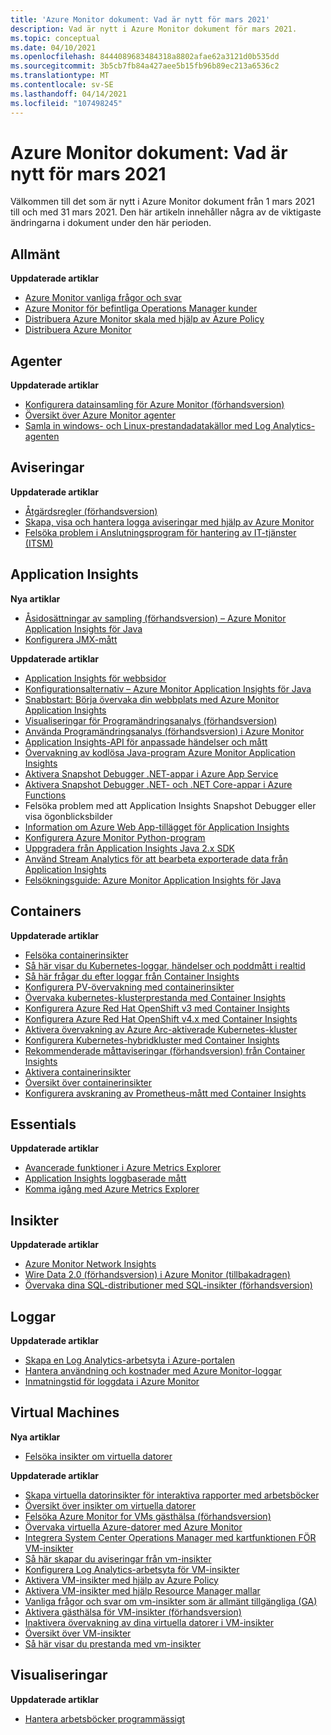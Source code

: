 ```yaml
---
title: 'Azure Monitor dokument: Vad är nytt för mars 2021'
description: Vad är nytt i Azure Monitor dokument för mars 2021.
ms.topic: conceptual
ms.date: 04/10/2021
ms.openlocfilehash: 8444089683484318a8802afae62a3121d0b535dd
ms.sourcegitcommit: 3b5cb7fb84a427aee5b15fb96b89ec213a6536c2
ms.translationtype: MT
ms.contentlocale: sv-SE
ms.lasthandoff: 04/14/2021
ms.locfileid: "107498245"
---
```

# <a name="azure-monitor-docs-whats-new-for-march-2021"></a>Azure Monitor dokument: Vad är nytt för mars 2021

Välkommen till det som är nytt i Azure Monitor dokument från 1 mars 2021 till och med 31 mars 2021. Den här artikeln innehåller några av de viktigaste ändringarna i dokument under den här perioden.

## <a name="general"></a>Allmänt

**Uppdaterade artiklar**

- [Azure Monitor vanliga frågor och svar](faq.md)
- [Azure Monitor för befintliga Operations Manager kunder](azure-monitor-operations-manager.md)
- [Distribuera Azure Monitor skala med hjälp av Azure Policy](deploy-scale.md)
- [Distribuera Azure Monitor](deploy.md)
   
## <a name="agents"></a>Agenter

**Uppdaterade artiklar**

- [Konfigurera datainsamling för Azure Monitor (förhandsversion)](agents/data-collection-rule-azure-monitor-agent.md)
- [Översikt över Azure Monitor agenter](agents/agents-overview.md)
- [Samla in windows- och Linux-prestandadatakällor med Log Analytics-agenten](agents/data-sources-performance-counters.md)

## <a name="alerts"></a>Aviseringar

**Uppdaterade artiklar**

- [Åtgärdsregler (förhandsversion)](alerts/alerts-action-rules.md)
- [Skapa, visa och hantera logga aviseringar med hjälp av Azure Monitor](alerts/alerts-log.md)
- [Felsöka problem i Anslutningsprogram för hantering av IT-tjänster (ITSM)](alerts/itsmc-troubleshoot-overview.md)

## <a name="application-insights"></a>Application Insights

**Nya artiklar**

- [Åsidosättningar av sampling (förhandsversion) – Azure Monitor Application Insights för Java](app/java-standalone-sampling-overrides.md)
- [Konfigurera JMX-mått](app/java-jmx-metrics-configuration.md)

**Uppdaterade artiklar**

- [Application Insights för webbsidor](app/javascript.md)
- [Konfigurationsalternativ – Azure Monitor Application Insights för Java](app/java-standalone-config.md)
- [Snabbstart: Börja övervaka din webbplats med Azure Monitor Application Insights](app/website-monitoring.md)
- [Visualiseringar för Programändringsanalys (förhandsversion)](app/change-analysis-visualizations.md)
- [Använda Programändringsanalys (förhandsversion) i Azure Monitor](app/change-analysis.md)
- [Application Insights-API för anpassade händelser och mått](app/api-custom-events-metrics.md)
- [Övervakning av kodlösa Java-program Azure Monitor Application Insights](app/java-in-process-agent.md)
- [Aktivera Snapshot Debugger .NET-appar i Azure App Service](app/snapshot-debugger-appservice.md)
- [Aktivera Snapshot Debugger .NET- och .NET Core-appar i Azure Functions](app/snapshot-debugger-function-app.md)
- [<a id=troubleshooting></a> Felsöka problem med att Application Insights Snapshot Debugger eller visa ögonblicksbilder](app/snapshot-debugger-troubleshoot.md)
- [Information om Azure Web App-tillägget för Application Insights](app/web-app-extension-release-notes.md)
- [Konfigurera Azure Monitor Python-program](app/opencensus-python.md)
- [Uppgradera från Application Insights Java 2.x SDK](app/java-standalone-upgrade-from-2x.md)
- [Använd Stream Analytics för att bearbeta exporterade data från Application Insights](app/export-stream-analytics.md)
- [Felsökningsguide: Azure Monitor Application Insights för Java](app/java-standalone-troubleshoot.md)

## <a name="containers"></a>Containers

**Uppdaterade artiklar**

- [Felsöka containerinsikter](containers/container-insights-troubleshoot.md)
- [Så här visar du Kubernetes-loggar, händelser och poddmått i realtid](containers/container-insights-livedata-overview.md)
- [Så här frågar du efter loggar från Container Insights](containers/container-insights-log-search.md)
- [Konfigurera PV-övervakning med containerinsikter](containers/container-insights-persistent-volumes.md)
- [Övervaka kubernetes-klusterprestanda med Container Insights](containers/container-insights-analyze.md)
- [Konfigurera Azure Red Hat OpenShift v3 med Container Insights](containers/container-insights-azure-redhat-setup.md)
- [Konfigurera Azure Red Hat OpenShift v4.x med Container Insights](containers/container-insights-azure-redhat4-setup.md)
- [Aktivera övervakning av Azure Arc-aktiverade Kubernetes-kluster](containers/container-insights-enable-arc-enabled-clusters.md)
- [Konfigurera Kubernetes-hybridkluster med Container Insights](containers/container-insights-hybrid-setup.md)
- [Rekommenderade måttaviseringar (förhandsversion) från Container Insights](containers/container-insights-metric-alerts.md)
- [Aktivera containerinsikter](containers/container-insights-onboard.md)
- [Översikt över containerinsikter](containers/container-insights-overview.md)
- [Konfigurera avskraning av Prometheus-mått med Container Insights](containers/container-insights-prometheus-integration.md)

## <a name="essentials"></a>Essentials

**Uppdaterade artiklar**

- [Avancerade funktioner i Azure Metrics Explorer](essentials/metrics-charts.md)
- [Application Insights loggbaserade mått](essentials/app-insights-metrics.md)
- [Komma igång med Azure Metrics Explorer](essentials/metrics-getting-started.md)


## <a name="insights"></a>Insikter

**Uppdaterade artiklar**

- [Azure Monitor Network Insights](insights/network-insights-overview.md)
- [Wire Data 2.0 (förhandsversion) i Azure Monitor (tillbakadragen)](insights/wire-data.md)
- [Övervaka dina SQL-distributioner med SQL-insikter (förhandsversion)](insights/sql-insights-overview.md)

## <a name="logs"></a>Loggar

**Uppdaterade artiklar**

- [Skapa en Log Analytics-arbetsyta i Azure-portalen](logs/quick-create-workspace.md)
- [Hantera användning och kostnader med Azure Monitor-loggar](logs/manage-cost-storage.md)
- [Inmatningstid för loggdata i Azure Monitor](logs/data-ingestion-time.md)

## <a name="virtual-machines"></a>Virtual Machines

**Nya artiklar**

- [Felsöka insikter om virtuella datorer](vm/vminsights-troubleshoot.md)

**Uppdaterade artiklar**

- [Skapa virtuella datorinsikter för interaktiva rapporter med arbetsböcker](vm/vminsights-workbooks.md)
- [Översikt över insikter om virtuella datorer](vm/vminsights-enable-overview.md)
- [Felsöka Azure Monitor for VMs gästhälsa (förhandsversion)](vm/vminsights-health-troubleshoot.md)
- [Övervaka virtuella Azure-datorer med Azure Monitor](vm/monitor-vm-azure.md)
- [Integrera System Center Operations Manager med kartfunktionen FÖR VM-insikter](vm/service-map-scom.md)
- [Så här skapar du aviseringar från vm-insikter](vm/vminsights-alerts.md)
- [Konfigurera Log Analytics-arbetsyta för VM-insikter](vm/vminsights-configure-workspace.md)
- [Aktivera VM-insikter med hjälp av Azure Policy](vm/vminsights-enable-policy.md)
- [Aktivera VM-insikter med hjälp Resource Manager mallar](vm/vminsights-enable-resource-manager.md)
- [Vanliga frågor och svar om vm-insikter som är allmänt tillgängliga (GA)](vm/vminsights-ga-release-faq.md)
- [Aktivera gästhälsa för VM-insikter (förhandsversion)](vm/vminsights-health-enable.md)
- [Inaktivera övervakning av dina virtuella datorer i VM-insikter](vm/vminsights-optout.md)
- [Översikt över VM-insikter](vm/vminsights-overview.md)
- [Så här visar du prestanda med vm-insikter](vm/vminsights-performance.md)

## <a name="visualizations"></a>Visualiseringar

**Uppdaterade artiklar**

- [Hantera arbetsböcker programmässigt](visualize/workbooks-automate.md)

